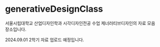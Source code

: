 # generativeDesignClass

서울시립대학교 산업디자인학과 시각디자인전공 수업 
제너러티브디자인의 자료 모음 장소입니다.

2024.09.01 2학기 자료 업로드 예정입니다.


